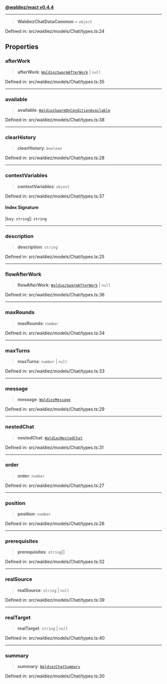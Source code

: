 [**@waldiez/react v0.4.4**](../../README.md)

***

> **WaldiezChatDataCommon** = `object`

Defined in: src/waldiez/models/Chat/types.ts:24

## Properties

### afterWork

> **afterWork**: [`WaldiezSwarmAfterWork`](../classes/WaldiezSwarmAfterWork.md) \| `null`

Defined in: src/waldiez/models/Chat/types.ts:35

***

### available

> **available**: [`WaldiezSwarmOnConditionAvailable`](WaldiezSwarmOnConditionAvailable.md)

Defined in: src/waldiez/models/Chat/types.ts:38

***

### clearHistory

> **clearHistory**: `boolean`

Defined in: src/waldiez/models/Chat/types.ts:28

***

### contextVariables

> **contextVariables**: `object`

Defined in: src/waldiez/models/Chat/types.ts:37

#### Index Signature

\[`key`: `string`\]: `string`

***

### description

> **description**: `string`

Defined in: src/waldiez/models/Chat/types.ts:25

***

### flowAfterWork

> **flowAfterWork**: [`WaldiezSwarmAfterWork`](../classes/WaldiezSwarmAfterWork.md) \| `null`

Defined in: src/waldiez/models/Chat/types.ts:36

***

### maxRounds

> **maxRounds**: `number`

Defined in: src/waldiez/models/Chat/types.ts:34

***

### maxTurns

> **maxTurns**: `number` \| `null`

Defined in: src/waldiez/models/Chat/types.ts:33

***

### message

> **message**: [`WaldiezMessage`](../classes/WaldiezMessage.md)

Defined in: src/waldiez/models/Chat/types.ts:29

***

### nestedChat

> **nestedChat**: [`WaldiezNestedChat`](WaldiezNestedChat.md)

Defined in: src/waldiez/models/Chat/types.ts:31

***

### order

> **order**: `number`

Defined in: src/waldiez/models/Chat/types.ts:27

***

### position

> **position**: `number`

Defined in: src/waldiez/models/Chat/types.ts:26

***

### prerequisites

> **prerequisites**: `string`[]

Defined in: src/waldiez/models/Chat/types.ts:32

***

### realSource

> **realSource**: `string` \| `null`

Defined in: src/waldiez/models/Chat/types.ts:39

***

### realTarget

> **realTarget**: `string` \| `null`

Defined in: src/waldiez/models/Chat/types.ts:40

***

### summary

> **summary**: [`WaldiezChatSummary`](WaldiezChatSummary.md)

Defined in: src/waldiez/models/Chat/types.ts:30
